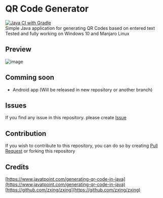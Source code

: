 # QR Code Generator
[![Java CI with Gradle](https://github.com/AdrianRo147/qr-code-generator/actions/workflows/gradle.yml/badge.svg)](https://github.com/AdrianRo147/qr-code-generator/actions/workflows/gradle.yml) <br>
Simple Java application for generating QR Codes based on entered text <br>
Tested and fully working on Windows 10 and Manjaro Linux

## Preview
![image](https://github.com/AdrianRo147/qr-code-generator/assets/99681165/e4de9f7c-2899-4bf0-994d-73072a87dc59)

## Comming soon
- Android app (Will be released in new repository or another branch)

## Issues
If you find any issue in this repository. please create [Issue](https://github.com/AdrianRo147/qr-code-generator/issues)

## Contribution
If you wish to contribute to this repository, you can do so by creating [Pull Request](https://github.com/AdrianRo147/qr-code-generator/pulls) or forking this repository

## Credits
[https://www.javatpoint.com/generating-qr-code-in-java](https://www.javatpoint.com/generating-qr-code-in-java) <br>
[https://github.com/zxing/zxing](https://github.com/zxing/zxing)
